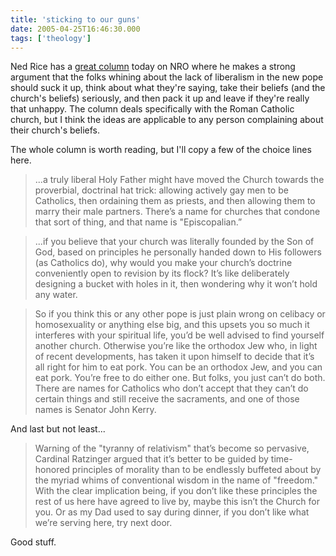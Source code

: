 ```yaml
---
title: 'sticking to our guns'
date: 2005-04-25T16:46:30.000
tags: ['theology']
---
```


Ned Rice has a [great column](http://www.nationalreview.com/comment/rice200504250753.asp) today on NRO where he makes a strong argument that the folks whining about the lack of liberalism in the new pope should suck it up, think about what they're saying, take their beliefs (and the church's beliefs) seriously, and then pack it up and leave if they're really that unhappy. The column deals specifically with the Roman Catholic church, but I think the ideas are applicable to any person complaining about their church's beliefs.

The whole column is worth reading, but I'll copy a few of the choice lines here.

> ...a truly liberal Holy Father might have moved the Church towards the proverbial, doctrinal hat trick: allowing actively gay men to be Catholics, then ordaining them as priests, and then allowing them to marry their male partners. There’s a name for churches that condone that sort of thing, and that name is "Episcopalian.”

> ...if you believe that your church was literally founded by the Son of God, based on principles he personally handed down to His followers (as Catholics do), why would you make your church’s doctrine conveniently open to revision by its flock? It’s like deliberately designing a bucket with holes in it, then wondering why it won’t hold any water.

> So if you think this or any other pope is just plain wrong on celibacy or homosexuality or anything else big, and this upsets you so much it interferes with your spiritual life, you’d be well advised to find yourself another church. Otherwise you’re like the orthodox Jew who, in light of recent developments, has taken it upon himself to decide that it’s all right for him to eat pork. You can be an orthodox Jew, and you can eat pork. You’re free to do either one. But folks, you just can’t do both. There are names for Catholics who don’t accept that they can’t do certain things and still receive the sacraments, and one of those names is Senator John Kerry.

And last but not least...

> Warning of the "tyranny of relativism" that’s become so pervasive, Cardinal Ratzinger argued that it’s better to be guided by time-honored principles of morality than to be endlessly buffeted about by the myriad whims of conventional wisdom in the name of "freedom." With the clear implication being, if you don’t like these principles the rest of us here have agreed to live by, maybe this isn’t the Church for you. Or as my Dad used to say during dinner, if you don’t like what we’re serving here, try next door.

Good stuff.
